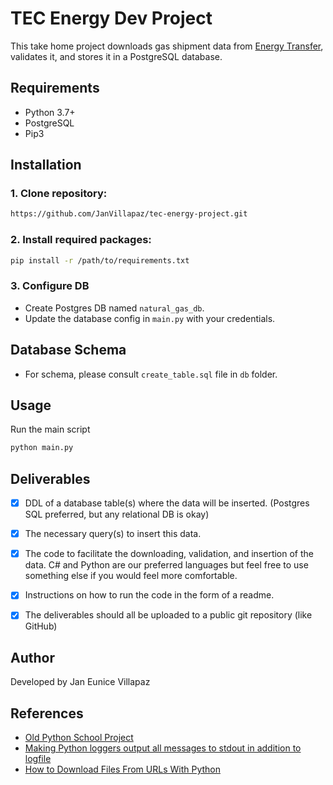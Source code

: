# TEC Energy Dev Project

This take home project downloads gas shipment data from [Energy Transfer](https://twtransfer.energytransfer.com/ipost/TW/capacity/operationally-available), validates it, and stores it in a PostgreSQL database.

## Requirements

- Python 3.7+
- PostgreSQL
- Pip3

## Installation

### 1. Clone repository:
```bash
https://github.com/JanVillapaz/tec-energy-project.git
```

### 2. Install required packages: 
```bash
pip install -r /path/to/requirements.txt
```

### 3. Configure DB
- Create Postgres DB named `natural_gas_db`.
- Update the database config in `main.py` with your credentials.

## Database Schema
- For schema, please consult `create_table.sql` file in `db` folder.

## Usage
Run the main script
```bash
python main.py
```

## Deliverables
- [x] DDL of a database table(s) where the data will be inserted. (Postgres SQL preferred, but any relational DB is okay)

- [x] The necessary query(s) to insert this data.

- [x] The code to facilitate the downloading, validation, and insertion of the data. C# and Python are our preferred languages but feel free to use something else if you would feel more comfortable.

- [x] Instructions on how to run the code in the form of a readme.

- [x] The deliverables should all be uploaded to a public git repository (like GitHub)

## Author
Developed by Jan Eunice Villapaz

## References
- [Old Python School Project](https://github.com/JanVillapaz/INF5190-AUT2021/blob/main/README.md)
- [Making Python loggers output all messages to stdout in addition to logfile](https://stackoverflow.com/questions/14058453/making-python-loggers-output-all-messages-to-stdout-in-addition-to-log-file)
- [How to Download Files From URLs With Python](https://realpython.com/python-download-file-from-url/#:~:text=To%20download%20a%20file%20using,the%20URL%20or%20query%20parameters.)

